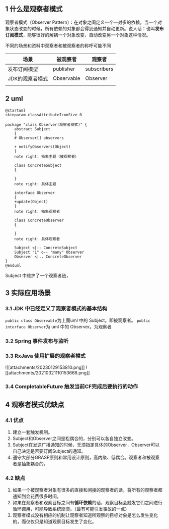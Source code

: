 ## 1 什么是观察者模式
观察者模式（Observer Pattern）：在对象之间定义一个一对多的依赖，当一个对象状态改变的时候，所有依赖的对象都会得到通知并自动更新。说人话：也叫**发布订阅模式**，能够很好的解耦一个对象改变，自动改变另一个对象这种情况。

不同的场景和资料中观察者和被观察者的称呼可能不同

| 场景            | 被观察者   | 观察者      |
| --------------- | ---------- | ----------- |
| 发布订阅模型    | publisher  | subscribers |
| JDK的观察者模式 | Observable | Observer    |
|                 |            |             |

## 2 uml
```plantuml
@startuml
skinparam classAttributeIconSize 0

package "class Observer(观察者模式)" {
    abstract Subject
    {
    # Observer[] observers
    
    + notifyObservers(Object)
    }
    note right: 抽象主题（被观察者）

    class ConcreteSubject
    {

    }
    note right: 具体主题

    interface Observer
    {
    +update(Object)
    }
    note right: 抽象观察者

    class ConcreteObserver
    {

    }
    note right: 具体观察者

    Subject <|-- ConcreteSubject
    Subject "1" o-- "many" Observer
    Observer <|.. ConcreteObserver
}
@enduml
```

Subject 中维护了一个观察者链，

## 3 实际应用场景
### 3.1 JDK  中已经定义了观察者模式的基本结构
`public class Observable`为上面uml 中的 Subject。即被观察者。
`public interface Observer`为 uml 中的 Observer。为观察者


### 3.2 Spring 事件发布与监听


### 3.3 RxJava 使用扩展的观察者模式
![[attachments/20230129153810.png]]
![[attachments/20210321110153668.png]]

### 3.4 CompletableFuture 触发当前CF完成后要执行的动作





## 4 观察者模式优缺点
### 4.1 优点
1. 建立一套触发机制。
2. Subject和Observer之间是松偶合的，分别可以各自独立改变。 
3. Subject在发送广播通知的时候，无须指定具体的Observer，Observer可以自己决定是否要订阅Subject的通知。 
4. 遵守大部分GRASP原则和常用设计原则，高内聚、低偶合。观察者和被观察者是抽象耦合的。

### 4.2 缺点
1. 如果一个被观察者对象有很多的直接和间接的观察者的话，将所有的观察者都通知到会花费很多时间。
2. 如果在观察者和观察目标之间有**循环依赖**的话，观察目标会触发它们之间进行循环调用，可能导致系统崩溃。（最有可能引发事故的一点）
3. 观察者模式没有相应的机制让观察者知道所观察的目标对象是怎么发生变化的，而仅仅只是知道观察目标发生了变化。

